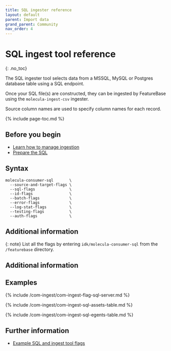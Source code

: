 ```yaml
---
title: SQL ingester reference
layout: default
parent: Import data
grand_parent: Community
nav_order: 4
---
```


# SQL ingest tool reference
{: .no_toc}

The SQL ingester tool selects data from a MSSQL, MySQL or Postgres database table using a SQL endpoint.

Once your SQL file(s) are constructed, they can be ingested by FeatureBase using the `molecula-ingest-csv` ingester.

Source column names are used to specify column names for each record.

{% include page-toc.md %}

## Before you begin

* [Learn how to manage ingestion](/docs/community/com-ingest/com-ingest-manage)
* [Prepare the SQL ](/docs/community/com-ingest/com-datafile-ref-csv)

## Syntax

```
molecula-consumer-sql       \
  --source-and-target-flags \
  --sql-flags               \
  --id-flags                \
  --batch-flags             \
  --error-flags             \
  --log-stat-flags          \
  --testing-flags           \
  --auth-flags              \
```

<!-- Enable once com-ingest-csv PR is merged

{% include community/com-ingest-flag-common.md %}

{% include community/com-ingest-flag-sql.md %}

{% include community/com-ingest-flag-common-id.md %}

{% include community/com-ingest-flag-common-batch.md %}

{% include community/com-ingest-flag-common-error.md %}

{% include community/com-ingest-flag-common-log-stat.md %}

{% include community/com-ingest-flag-common-testing.md %}

{% include community/com-ingest-flag-csv-sql-auth.md %}

-->

## Additional information

{: note}
List all the flags by entering `idk/molecula-consumer-sql` from the `/featurebase` directory.

## Additional information

<!-- Enable once com-ingest-csv is merged and deployed

 {% include /com-ingest/com-ingest-flag-sql-connect-string.md%}

{% include /com-ingest/com-ingest-missing-value-processing.md %}
-->

## Examples

{% include /com-ingest/com-ingest-flag-sql-server.md %}

{% include /com-ingest/com-ingest-sql-assets-table.md %}

{% include /com-ingest/com-ingest-sql-egents-table.md %}

## Further information

* [Example SQL and ingest tool flags](/docs/community/com-ingest/com-ingest-example-sql)
